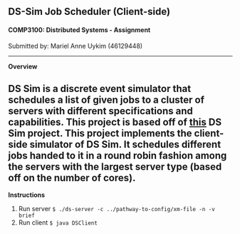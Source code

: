 ## **DS-Sim Job Scheduler (Client-side)**
#### COMP3100: Distributed Systems - Assignment 
Submitted by: Mariel Anne Uykim (46129448)

---
**Overview**

DS Sim is a discrete event simulator that schedules a list of given jobs to a cluster of servers with different specifications and capabilities. This project is based off of [this](https://github.com/distsys-MQ/ds-sim) DS Sim project. This project implements the client-side simulator of DS Sim. It schedules different jobs handed to it in a round robin fashion among the servers with the largest server type (based off on the number of cores). 
---
**Instructions**

1. Run server `$ ./ds-server -c ../pathway-to-config/xm-file -n -v brief` 
2. Run client `$ java DSClient`




